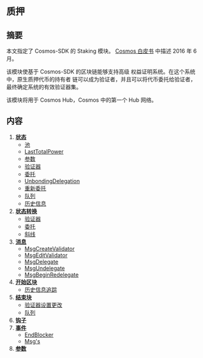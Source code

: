 # `质押`

## 摘要

本文指定了 Cosmos-SDK 的 Staking 模块。
[Cosmos 白皮书](https://cosmos.network/about/whitepaper) 中描述
2016 年 6 月。

该模块使基于 Cosmos-SDK 的区块链能够支持高级
权益证明系统。在这个系统中，原生质押代币的持有者
链可以成为验证者，并且可以将代币委托给验证者，
最终确定系统的有效验证器集。

该模块将用于 Cosmos Hub，Cosmos 中的第一个 Hub
网络。

## 内容

1. **[状态](01_state.md)**
    - [池](01_state.md#pool)
    - [LastTotalPower](01_state.md#lasttotalpower)
    - [参数](01_state.md#params)
    - [验证器](01_state.md#validator)
    - [委托](01_state.md#delegation)
    - [UnbondingDelegation](01_state.md#unbondingdelegation)
    - [重新委托](01_state.md#redelegation)
    - [队列](01_state.md#queues)
    - [历史信息](01_state.md#historicalinfo)
2. **[状态转换](02_state_transitions.md)**
    - [验证器](02_state_transitions.md#validators)
    - [委托](02_state_transitions.md#delegations)
    - [斜线](02_state_transitions.md#slashing)
3. **[消息](03_messages.md)**
    - [MsgCreateValidator](03_messages.md#msgcreatevalidator)
    - [MsgEditValidator](03_messages.md#msgeditvalidator)
    - [MsgDelegate](03_messages.md#msgdelegate)
    - [MsgUndelegate](03_messages.md#msgundelegate)
    - [MsgBeginRedelegate](03_messages.md#msgbeginredelegate)
4. **[开始区块](04_begin_block.md)**
    - [历史信息追踪](04_begin_block.md#historical-info-tracking)
5. **[结束块](05_end_block.md)**
    - [验证器设置更改](05_end_block.md#validator-set-changes)
    - [队列](05_end_block.md#queues-)
6. **[钩子](06_hooks.md)**
7. **[事件](07_events.md)**
    - [EndBlocker](07_events.md#endblocker)
    - [Msg's](07_events.md#msg's)
8. **[参数](08_params.md)** 